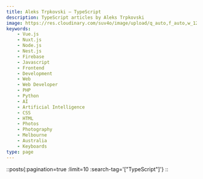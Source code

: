 ```yaml
---
title: Aleks Trpkovski — TypeScript
description: TypeScript articles by Aleks Trpkovski
image: https://res.cloudinary.com/suv4o/image/upload/q_auto,f_auto,w_1200,e_sharpen:100/v1618489761/blog/portrait
keywords:
    - Vue.js
    - Nuxt.js
    - Node.js
    - Nest.js
    - Firebase
    - Javascript
    - Frontend
    - Development
    - Web
    - Web Developer
    - PHP
    - Python
    - AI
    - Artificial Intelligence
    - CSS
    - HTML
    - Photos
    - Photography
    - Melbourne
    - Australia
    - Keyboards
type: page
---
```


::posts{:pagination=true :limit=10 :search-tag='["TypeScript"]'}
::
